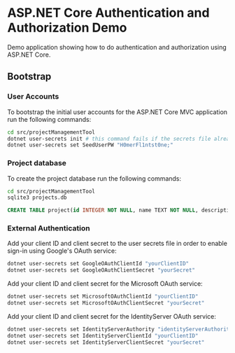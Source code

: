 # ASP.NET Core Authentication and Authorization Demo

Demo application showing how to do authentication and authorization using ASP.NET Core.

## Bootstrap

### User Accounts

To bootstrap the initial user accounts for the ASP.NET Core MVC application run the following commands:

```bash
cd src/projectManagementTool
dotnet user-secrets init # this command fails if the secrets file already exists
dotnet user-secrets set SeedUserPW "H0merFl1ntst0ne;"
```

### Project database

To create the project database run the following commands:

```bash
cd src/projectManagementTool
sqlite3 projects.db
```
```sql
CREATE TABLE project(id INTEGER NOT NULL, name TEXT NOT NULL, description TEXT, CONSTRAINT pk_project PRIMARY KEY(id));
```

### External Authentication

Add your client ID and client secret to the user secrets file in order to enable sign-in using Google's OAuth service:

```bash
dotnet user-secrets set GoogleOAuthClientId "yourClientID"
dotnet user-secrets set GoogleOAuthClientSecret "yourSecret"
```

Add your client ID and client secret for the Microsoft OAuth service:

```bash
dotnet user-secrets set MicrosoftOAuthClientId "yourClientID"
dotnet user-secrets set MicrosoftOAuthClientSecret "yourSecret"
```

Add your client ID and client secret for the IdentityServer OAuth service:

```bash
dotnet user-secrets set IdentityServerAuthority "identityServerAuthority"
dotnet user-secrets set IdentityServerClientId "yourClientID"
dotnet user-secrets set IdentityServerClientSecret "yourSecret"
```
